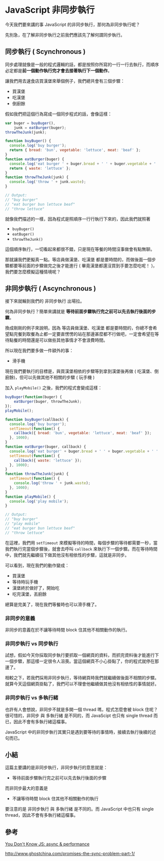 # JavaScript 非同步執行

今天我們要來講的事 JavaScript 的非同步執行，那何為非同步執行呢？

先別急，在了解非同步執行之前我們應該先了解何謂同步執行。



## 同步執行 ( Scynchronous )

同步處理就像是一般的程式邏輯的話，都是按照你所寫的一行一行去執行，而順序必定都是**前一個動作執行完才會去接著執行下一個動作**。

讓我們用去速食店買漢堡來舉個例子，我們總共會有三個步驟：

* 買漢堡
* 吃漢堡
* 倒廚餘

假如我們把這個行為寫成一個同步程式的話，會像這樣：

```javascript
var buger = buyBuger(),
    junk = eatBurger(buger);
throwTheJunk(junk);

function buyBuger() {
  console.log('buy burger');
  return { bread: 'bun', vegetable: 'lettuce', meat: 'beaf' };
}
function eatBurger(buger) {
  console.log('eat burger ' + buger.bread + ' ' + buger.vegetable + ' ' + buger.meat);
  return { waste: 'lettuce' };
}
function throwTheJunk(junk) {
  console.log('throw ' + junk.waste);
}

// Output:
// "buy burger"
// "eat burger bun lettuce beaf"
// "throw lettuce"
```

就像我們描述的一樣，因為程式是照順序一行行執行下來的，因此我們就照著

* `buyBuger()`
* `eatBuger()`
* `throwTheJunk()`

這個順序執行，一切看起來都很不錯，只是現在等餐的時間沒事做會有點無聊。

那就讓我們更擬真一點。等店員做漢堡、吃漢堡 都是要時間的，而做後面一個步驟都要等前面的步驟做完之後才能進行 ( 畢竟漢堡都還沒買到手要怎麼吃呢！ )，我們要怎麼模擬這種情境呢？



## 非同步執行 ( Ascynchronous )

接下來就輪到我們的 非同步執行 出場拉。

何為非同步執行？簡單來講就是 **等待前面步驟執行完之前可以先去執行後面的步驟**。

換成剛剛的例子來說明，因為 等店員做漢堡、吃漢堡 都是要時間的，你總不會希望點完餐到取餐為止都一定要直愣愣的站在那邊甚麼都不行做吧，一定會希望在等待點餐的時間還是可以做些其他事情才不會浪費時間。

所以現在我們要多做一件額外的事：

* 滑手機

現在我們要執行的目標是，與買漢堡相依的步驟等到拿到漢堡後再做 ( 吃漢堡、倒廚餘)，但可以先做其他不相關的步驟 ( 玩手機 )

加入 `playMobile()` 之後，我們的程式會變成這樣：

```javascript
buyBuger(function(buger) {
	eatBurger(buger, throwTheJunk);
});
playMobile();

function buyBuger(callback) {
  console.log('buy burger');
  setTimeout(function() {
    callback({ bread: 'bun', vegetable: 'lettuce', meat: 'beaf' });
  }, 1000);
}
function eatBurger(buger, callback) {
  console.log('eat burger' + buger.bread + ' ' + buger.vegetable + ' ' + buger.meat);
  setTimeout(function() {
  	callback({ waste: 'lettuce' });
  }, 1000);
}
function throwTheJunk(junk) {
  setTimeout(function() {
    console.log('throw ' + junk.waste);
  }, 1000);
}
function playMobile() {
  console.log('play mobile');
}

// Output:
// "buy burger"
// "play mobile"
// "eat burger bun lettuce beaf"
// "throw lettuce"
```

在這裡，我們用 `setTimeout` 來模擬等待的時間，每個步驟的等待都需要一秒，當我們執行完當個步驟後，就會去呼叫 `callback` 來執行下一個步驟。而在等待時間中，我們就先繼續往下做其他沒有相依性的步驟，這就是非同步。

可以看到，現在我們的動作變成：

* 買漢堡
* 等待時玩手機
* 漢堡終於做好了，開始吃
* 吃完漢堡，丟廚餘

總算是完美了，現在我們等餐時也可以滑手機了。

### 非同步的意義

非同步的意義在於不讓等待時間 block 住其他不相關動作的執行。

### 非同步執行 vs 同步執行

試想，假如今天你採取同步執行要抓取一個網頁的資料，而抓完資料後才能進行下一個步驟，那這樣一定很令人沮喪。當這個網頁不小心掛點了，你的程式就停在那邊了。

相較之下，若我們採用非同步執行，等待網頁時我們就繼續做後面不相關的步驟。就算今天這個網頁掛點了，我們可以不理會他繼續做其他沒有相依性的事情就好。

### 非同步執行 vs 多執行緒

也許有人會想說，非同步不就是多開一個 thread 嗎，程式怎麼會被 block 住呢？很可惜的，非同步 與 多執行緒 是不同的，而 JavaScipt 也只有 single thread 而已，因此不會有多執行緒這檔事。

JavaScript 中的非同步執行其實只是遇到要等待的事情時，接續去執行後續的述句而已。



## 小結

這篇主要講的是非同步執行，非同步執行的意思就是：

* 等待前面步驟執行完之前可以先去執行後面的步驟

而非同步最大的意義是

* 不讓等待時間 block 住其他不相關動作的執行

要注意的是 非同步執行 與 多執行緒 是不同的。而 JavaScript 中也只有 single thread，因此不會有多執行緒這檔事。



## 參考

[You Don't Know JS: async & performance](https://github.com/getify/You-Dont-Know-JS/tree/master/async%20%26%20performance)

http://www.ghostchina.com/promises-the-sync-problem-part-1/